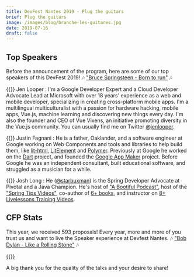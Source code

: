 ```yaml
---
title: DevFest Nantes 2019 - Plug the guitars
brief: Plug the guitars
image: /images/blog/branche-les-guitares.jpg
date: 2019-07-16
draft: false
---
```


## Top Speakers
Before the announcement of the program, here are some of our top speakers of this DevFest 2019! 🎶 ["Bruce Springsteen - Born to run"](https://www.youtube.com/watch?v=IxuThNgl3YA) 🎶

{{<centered-img src="/images/speakers/jen_looper.jpg" alt="Jen Looper" width="150">}} 
Jen Looper : I'm a Google Developer Expert and a Cloud Developer Advocate Lead at Microsoft with over 18 years' experience as a web and mobile developer, specializing in creating cross-platform mobile apps. I'm a multilingual multiculturalist with a passion for hardware hacking, mobile apps, Vue.js, machine learning and discovering new things every day. I'm also the founder and CEO of Vue Vixens, an initiative promoting diversity in the Vue.js community. You can usually find me on Twitter [@jenlooper](http://twitter.com/jenlooper).

{{<centered-img src="/images/speakers/justin_fagnani.jpg" alt="Justin Fagnani" width="150">}} 
Justin Fagnani : He is a father, Oaklander, and a software engineer at Google working on Web Components and tools and libraries to help build them, like [lit-html](https://lit-html.polymer-project.org/), [LitElement](https://lit-element.polymer-project.org/) and [Polymer](https://www.polymer-project.org/). Previously at Google he worked on the [Dart](https://www.dartlang.org/) project, and founded the [Google App Maker](https://gsuite.google.com/products/app-maker/) project. Before Google he was an independent consultant, built educational software, and struggled as a musician for a while.

{{<centered-img src="/images/speakers/josh_long.jpg" alt="Josh Long" width="150">}} 
Josh Long : He ([@starbuxman](https://twitter.com/starbuxman)) is the Spring Developer Advocate at Pivotal and a Java Champion. He's host of ["A Bootiful Podcast"](https://soundcloud.com/a-bootiful-podcast), host of the ["Spring Tips Videos"](http://bit.ly/spring-tips-playlist), co-author of [6+ books](http://joshlong.com/books.html), and instructor on [8+ Livelessons Training Videos](http://joshlong.com/livelessons.html).

## CFP Stats
This year, we received 593 proposals! Every year, more and more of you trust us and want to live the Speaker experience at Devfest Nantes. 🎶 ["Bob Dylan - Like a Rolling Stone"](https://www.youtube.com/watch?v=IwOfCgkyEj0) 🎶

<a href="https://devfest-cfp-stats.netlify.com/" target="_blank">{{<centered-img src="/images/blog/stats_cfp.png" alt="Stats CFP" width="800">}}</a>

A big thank you for the quality of the talks and your desire to share!
